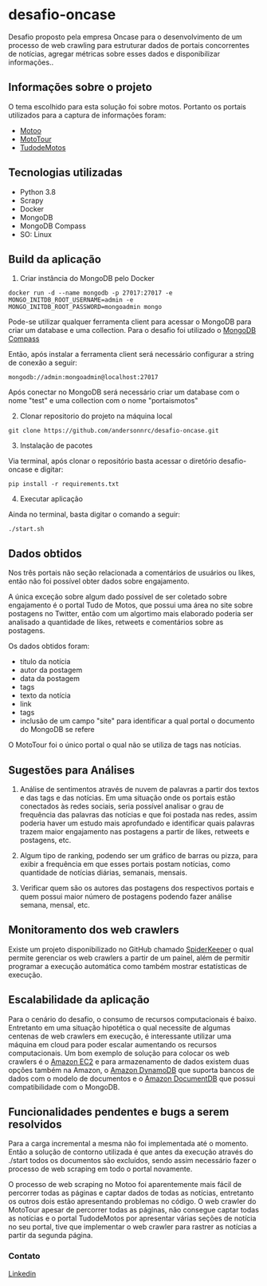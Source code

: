 # desafio-oncase

Desafio proposto pela empresa Oncase para o desenvolvimento de um processo de web crawling para estruturar dados de portais concorrentes de notícias, agregar métricas sobre esses dados e disponibilizar informações..

## Informações sobre o projeto

O tema escolhido para esta solução foi sobre motos. Portanto os portais utilizados para a captura de informações foram:

* [Motoo](https://www.motoo.com.br/)
* [MotoTour](https://mototour.com.br/)
* [TudodeMotos](https://tudodemotos.com.br/)

## Tecnologias utilizadas

* Python 3.8
* Scrapy
* Docker
* MongoDB
* MongoDB Compass
* SO: Linux

## Build da aplicação

1. Criar instância do MongoDB pelo Docker

```
docker run -d --name mongodb -p 27017:27017 -e MONGO_INITDB_ROOT_USERNAME=admin -e MONGO_INITDB_ROOT_PASSWORD=mongoadmin mongo
```

Pode-se utilizar qualquer ferramenta client para acessar o MongoDB para criar um database e uma collection. Para o desafio foi utilizado o [MongoDB Compass](https://www.mongodb.com/products/compass)

Então, após instalar a ferramenta client será necessário configurar a string de conexão a seguir:

```
mongodb://admin:mongoadmin@localhost:27017
```

Após conectar no MongoDB será necessário criar um database com o nome "test" e uma collection com o nome "portaismotos"

2. Clonar repositorio do projeto na máquina local

```
git clone https://github.com/andersonnrc/desafio-oncase.git
```

3. Instalação de pacotes

Via terminal, após clonar o repositório basta acessar o diretório desafio-oncase e digitar:

```
pip install -r requirements.txt
```

4. Executar aplicação

Ainda no terminal, basta digitar o comando a seguir:

```
./start.sh
```

## Dados obtidos

Nos três portais não seção relacionada a comentários de usuários ou likes, então não foi possível obter dados sobre engajamento.

A única exceção sobre algum dado possível de ser coletado sobre engajamento é o portal Tudo de Motos, que possui uma área no site sobre postagens no Twitter, então com um algortimo mais elaborado poderia ser analisado a quantidade de likes, retweets e comentários sobre as postagens.

Os dados obtidos foram:

- título da notícia
- autor da postagem
- data da postagem 
- tags
- texto da notícia
- link
- tags
- inclusão de um campo "site" para identificar a qual portal o documento do MongoDB se refere

O MotoTour foi o único portal o qual não se utiliza de tags nas notícias.

## Sugestões para Análises

1. Análise de sentimentos através de nuvem de palavras a partir dos textos e das tags e das notícias. Em uma situação onde os portais estão conectados às redes sociais, seria possível analisar o grau de frequência das palavras das notícias e que foi postada nas redes, assim poderia haver um estudo mais aprofundado e identificar quais palavras trazem maior engajamento nas postagens a partir de likes, retweets e postagens, etc.

2. Algum tipo de ranking, podendo ser um gráfico de barras ou pizza, para exibir a frequência em que esses portais postam notícias, como quantidade de notícias diárias, semanais, mensais.

3. Verificar quem são os autores das postagens dos respectivos portais e quem possui maior número de postagens podendo fazer análise semana, mensal, etc.

## Monitoramento dos web crawlers

Existe um projeto disponibilizado no GitHub chamado [SpiderKeeper](https://github.com/DormyMo/SpiderKeeper) o qual permite gerenciar os web crawlers a partir de um painel, além de permitir programar a execução automática como também mostrar estatísticas de execução.

## Escalabilidade da aplicação

Para o cenário do desafio, o consumo de recursos computacionais é baixo. Entretanto em uma situação hipotética o qual necessite de algumas centenas de web crawlers em execução, é interessante utilizar uma máquina em cloud para poder escalar aumentando os recursos computacionais. Um bom exemplo de solução para colocar os web crawlers é o [Amazon EC2](https://aws.amazon.com/pt/ec2/) e para armazenamento de dados existem duas opções também na Amazon, o [Amazon DynamoDB](https://aws.amazon.com/pt/dynamodb/features/) que suporta bancos de dados com o modelo de documentos e o [Amazon DocumentDB](https://aws.amazon.com/pt/documentdb/?c=db&sec=srv) que possui compatibilidade com o MongoDB.

## Funcionalidades pendentes e bugs a serem resolvidos

Para a carga incremental a mesma não foi implementada até o momento. Então a solução de contorno utilizada é que antes da execução através do ./start todos os documentos são excluídos, sendo assim necessário fazer o processo de web scraping em todo o portal novamente.

O processo de web scraping no Motoo foi aparentemente mais fácil de percorrer todas as páginas e captar dados de todas as notícias, entretanto os outros dois estão apresentando problemas no código. O web crawler do MotoTour apesar de percorrer todas as páginas, não consegue captar todas as notícias e o portal TudodeMotos por apresentar várias seções de notícia no seu portal, tive que implementar o web crawler para rastrer as notícias a partir da segunda página.

### Contato

[Linkedin](https://www.linkedin.com/in/anderson-ribeiro-carvalho)


